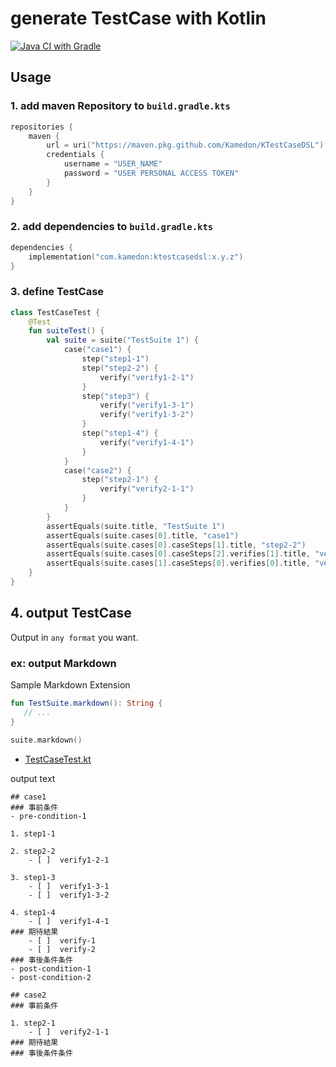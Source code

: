 # generate TestCase with Kotlin

[![Java CI with Gradle](https://github.com/kamedon/KTestCaseDSL/actions/workflows/gradle.yml/badge.svg)](https://github.com/kamedon/KTestCaseDSL/actions/workflows/gradle.yml)

## Usage

### 1. add maven Repository to `build.gradle.kts`

```kotlin
repositories {
    maven {
        url = uri("https://maven.pkg.github.com/Kamedon/KTestCaseDSL")
        credentials {
            username = "USER_NAME" 
            password = "USER PERSONAL ACCESS TOKEN"
        }
    }
}
```

### 2. add dependencies to `build.gradle.kts`
```kotlin
dependencies {
    implementation("com.kamedon:ktestcasedsl:x.y.z")
}
```


### 3. define TestCase

```kotlin
class TestCaseTest {
    @Test
    fun suiteTest() {
        val suite = suite("TestSuite 1") {
            case("case1") {
                step("step1-1")
                step("step2-2") {
                    verify("verify1-2-1")
                }
                step("step3") {
                    verify("verify1-3-1")
                    verify("verify1-3-2")
                }
                step("step1-4") {
                    verify("verify1-4-1")
                }
            }
            case("case2") {
                step("step2-1") {
                    verify("verify2-1-1")
                }
            }
        }
        assertEquals(suite.title, "TestSuite 1")
        assertEquals(suite.cases[0].title, "case1")
        assertEquals(suite.cases[0].caseSteps[1].title, "step2-2")
        assertEquals(suite.cases[0].caseSteps[2].verifies[1].title, "verify1-3-2")
        assertEquals(suite.cases[1].caseSteps[0].verifies[0].title, "verify2-1-1")
    }
}

```

## 4. output TestCase

Output in `any format` you want.

### ex: output Markdown

Sample Markdown Extension

```kotlin
fun TestSuite.markdown(): String {
   // ...
}

suite.markdown()
```

- [TestCaseTest.kt](https://github.com/kamedon/KTestCaseDSL/blob/master/src/commonTest/kotlin/com.kamedon.ktestcase/TestCaseTest.kt)

output text

```
## case1
### 事前条件
- pre-condition-1

1. step1-1

2. step2-2
    - [ ]  verify1-2-1

3. step1-3
    - [ ]  verify1-3-1
    - [ ]  verify1-3-2

4. step1-4
    - [ ]  verify1-4-1
### 期待結果
    - [ ]  verify-1
    - [ ]  verify-2
### 事後条件条件
- post-condition-1
- post-condition-2

## case2
### 事前条件

1. step2-1
    - [ ]  verify2-1-1
### 期待結果
### 事後条件条件
```
